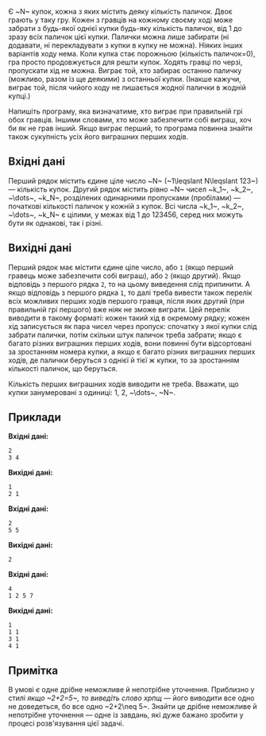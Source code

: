 Є ~N~ купок, кожна з яких містить деяку кількість паличок.
Двоє грають у таку гру.
Кожен з гравців на кожному своєму ході може забрати з будь-якої однієї купки будь-яку кількість паличок, від 1 до зразу всіх паличок цієї купки. Палички можна лише забирати (ні додавати, ні перекладувати з купки в купку не можна).
Ніяких інших варіантів ходу нема.
Коли купка стає порожньою (кількість паличок=0), гра просто продовжується для решти купок.
Ходять гравці по черзі, пропускати хід не можна.
Виграє той, хто забирає останню паличку (можливо, разом із ще деякими) з останньої купки.
(Інакше кажучи, виграє той, після чийого ходу не лишається жодної палички в жодній купці.)

Напишіть програму, яка визначатиме, хто виграє при правильній грі обох гравців.
Іншими словами, хто може забезпечити собі виграш, хоч би як не грав інший.
Якщо виграє перший, то програма повинна знайти також сукупність усіх його виграшних перших ходів.

## Вхідні дані
Перший рядок містить єдине ціле число ~N~ (~1\leqslant N\leqslant 123~) — кількість купок.
Др*у*гий рядок містить рівно ~N~ чисел ~k_1~, ~k_2~, ~\dots~, ~k_N~, розділених одинарними пропусками (пробілами) — початкові кількості паличок у кожній з купок. Всі ч*и*сла ~k_1~, ~k_2~, ~\dots~, ~k_N~ є цілими, у межах від 1 до 123456, серед них можуть бути як однакові, так і різні.

## Вихідні дані
Перший рядок має містити єдине ціле число, або `` 1 `` (якщо перший гравець може забезпечити собі виграш), або `` 2 `` (якщо др*у*гий).
Якщо відповідь з першого рядка `` 2 ``, то на цьому виведення слід припинити. А якщо відповідь з першого рядка `` 1 ``, то далі треба вивести також перелік всіх можливих перших ходів першого гравця, після яких др*у*гий (при правильній грі першого) вже ні*я*к не зможе виграти. Цей перелік виводити в такому форматі: кожен такий хід в окремому рядку; кожен хід записується як пара чисел через пропуск: спочатку з якої купки слід забрати палички, потім скільки штук паличок треба забрати; якщо є багато різних виграшних перших ходів, вони повинні бути відсортовані за зростанням номера купки, а якщо є багато різних виграшних перших ходів, де палички беруться з однієї й тієї ж купки, то за зростанням кількості паличок, що беруться.

Кількість перших виграшних ходів виводити не треба.
Вважати, що купки занумеровані з одиниці: 1, 2, ~\dots~, ~N~.

## Приклади
**Вхідні дані:**
```
2
3 4
```

**Вихідні дані:**
```
1
2 1
```

**Вхідні дані:**
```
2
5 5
```

**Вихідні дані:**
```
2
```

**Вхідні дані:**
```
4
1 2 5 7
```

**Вихідні дані:**
```
1
1 1
3 1
4 1
```

## Примітка
В умові *є* одне дрібне неможливе й непотрібне уточнення. Приблизно у стилі *якщо ~2+2=5~, то виведіть слово хрпщ* — його виводити все одно не доведеться, бо все одно ~2+2\neq 5~. Знайти це дрібне неможливе й непотрібне уточнення — одне із завдань, які дуже бажано зробити у процесі розв'язування цієї задачі.﻿
